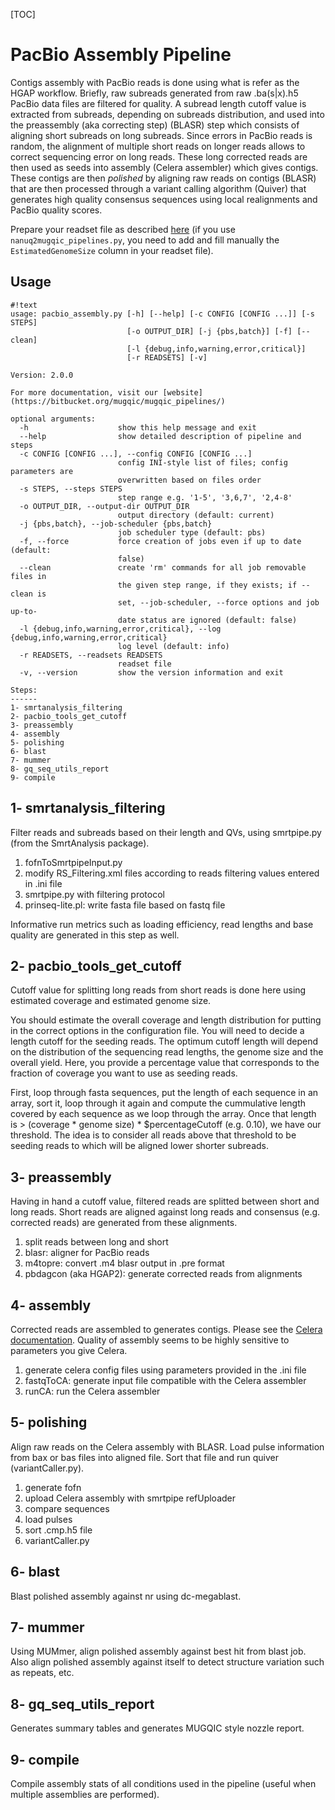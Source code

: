 [TOC]

PacBio Assembly Pipeline
========================

Contigs assembly with PacBio reads is done using what is refer as the HGAP workflow.
Briefly, raw subreads generated from raw .ba(s|x).h5 PacBio data files are filtered for quality.
A subread length cutoff value is extracted from subreads, depending on subreads distribution,
and used into the preassembly (aka correcting step) (BLASR) step which consists of aligning
short subreads on long subreads.
Since errors in PacBio reads is random, the alignment of multiple short reads on longer reads
allows to correct sequencing error on long reads.
These long corrected reads are then used as seeds into assembly (Celera assembler) which gives contigs.
These contigs are then *polished* by aligning raw reads on contigs (BLASR) that are then processed
through a variant calling algorithm (Quiver) that generates high quality consensus sequences
using local realignments and PacBio quality scores.

Prepare your readset file as described [here](https://bitbucket.org/mugqic/mugqic_pipelines/src#markdown-header-pacbio-assembly)
(if you use `nanuq2mugqic_pipelines.py`, you need to add and fill manually
the `EstimatedGenomeSize` column in your readset file).


Usage
-----
```
#!text
usage: pacbio_assembly.py [-h] [--help] [-c CONFIG [CONFIG ...]] [-s STEPS]
                          [-o OUTPUT_DIR] [-j {pbs,batch}] [-f] [--clean]
                          [-l {debug,info,warning,error,critical}]
                          [-r READSETS] [-v]

Version: 2.0.0

For more documentation, visit our [website](https://bitbucket.org/mugqic/mugqic_pipelines/)

optional arguments:
  -h                    show this help message and exit
  --help                show detailed description of pipeline and steps
  -c CONFIG [CONFIG ...], --config CONFIG [CONFIG ...]
                        config INI-style list of files; config parameters are
                        overwritten based on files order
  -s STEPS, --steps STEPS
                        step range e.g. '1-5', '3,6,7', '2,4-8'
  -o OUTPUT_DIR, --output-dir OUTPUT_DIR
                        output directory (default: current)
  -j {pbs,batch}, --job-scheduler {pbs,batch}
                        job scheduler type (default: pbs)
  -f, --force           force creation of jobs even if up to date (default:
                        false)
  --clean               create 'rm' commands for all job removable files in
                        the given step range, if they exists; if --clean is
                        set, --job-scheduler, --force options and job up-to-
                        date status are ignored (default: false)
  -l {debug,info,warning,error,critical}, --log {debug,info,warning,error,critical}
                        log level (default: info)
  -r READSETS, --readsets READSETS
                        readset file
  -v, --version         show the version information and exit

Steps:
------
1- smrtanalysis_filtering
2- pacbio_tools_get_cutoff
3- preassembly
4- assembly
5- polishing
6- blast
7- mummer
8- gq_seq_utils_report
9- compile

```
1- smrtanalysis_filtering
-------------------------
Filter reads and subreads based on their length and QVs, using smrtpipe.py (from the SmrtAnalysis package).

1. fofnToSmrtpipeInput.py
2. modify RS_Filtering.xml files according to reads filtering values entered in .ini file
3. smrtpipe.py with filtering protocol
4. prinseq-lite.pl: write fasta file based on fastq file

Informative run metrics such as loading efficiency, read lengths and base quality are generated in this step as well.

2- pacbio_tools_get_cutoff
--------------------------
Cutoff value for splitting long reads from short reads is done here using
estimated coverage and estimated genome size.

You should estimate the overall coverage and length distribution for putting in
the correct options in the configuration file. You will need to decide a
length cutoff for the seeding reads. The optimum cutoff length will depend on
the distribution of the sequencing read lengths, the genome size and the
overall yield. Here, you provide a percentage value that corresponds to the
fraction of coverage you want to use as seeding reads.

First, loop through fasta sequences, put the length of each sequence in an array,
sort it, loop through it again and compute the cummulative length covered by each
sequence as we loop through the array. Once that length is > (coverage * genome
size) * $percentageCutoff (e.g. 0.10), we have our threshold. The idea is to
consider all reads above that threshold to be seeding reads to which will be
aligned lower shorter subreads.

3- preassembly
--------------
Having in hand a cutoff value, filtered reads are splitted between short and long reads. Short reads
are aligned against long reads and consensus (e.g. corrected reads) are generated from these alignments.

1. split reads between long and short
2. blasr: aligner for PacBio reads
3. m4topre: convert .m4 blasr output in .pre format
4. pbdagcon (aka HGAP2): generate corrected reads from alignments

4- assembly
-----------
Corrected reads are assembled to generates contigs. Please see the
[Celera documentation](http://wgs-assembler.sourceforge.net/wiki/index.php?title=RunCA).
Quality of assembly seems to be highly sensitive to parameters you give Celera.

1. generate celera config files using parameters provided in the .ini file
2. fastqToCA: generate input file compatible with the Celera assembler
3. runCA: run the Celera assembler

5- polishing
------------
Align raw reads on the Celera assembly with BLASR. Load pulse information from bax or bas files into aligned file. Sort that file and run quiver (variantCaller.py).

1. generate fofn
2. upload Celera assembly with smrtpipe refUploader
3. compare sequences
4. load pulses
5. sort .cmp.h5 file
6. variantCaller.py

6- blast
--------
Blast polished assembly against nr using dc-megablast.

7- mummer
---------
Using MUMmer, align polished assembly against best hit from blast job. Also align polished assembly against itself to detect structure variation such as repeats, etc.

8- gq_seq_utils_report
----------------------
Generates summary tables and generates MUGQIC style nozzle report.

9- compile
----------
Compile assembly stats of all conditions used in the pipeline (useful when multiple assemblies are performed).


